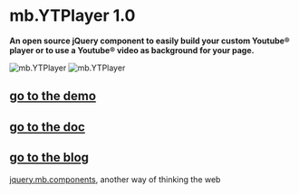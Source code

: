 # mb.YTPlayer 1.0

__An open source jQuery component to easily build your custom Youtube® player or to use a Youtube® video as background for your page.__

![mb.YTPlayer](http://dl.dropbox.com/u/1976976/gitHub//mb.YTVPlayer-1.jpg)
![mb.YTPlayer](http://dl.dropbox.com/u/1976976/gitHub//mb.YTVPlayer-2.jpg)

## [go to the demo](http://pupunzi.com/#mb.components/mb.YTPlayer/YTPlayer.html)
## [go to the doc](http://wiki.github.com/pupunzi/jquery.mb.YTPlayer/)
## [go to the blog](http://pupunzi.open-lab.com/mb-jquery-components/jquery-mb-YTPlayer/)


[jquery.mb.components](http://pupunzi.com/), another way of thinking the web
